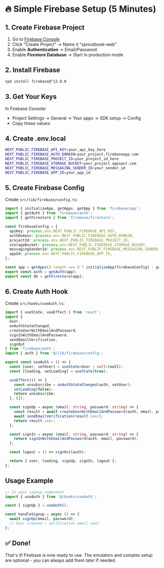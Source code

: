 # 🔥 Simple Firebase Setup (5 Minutes)

## 1. Create Firebase Project
1. Go to [Firebase Console](https://console.firebase.google.com)
2. Click "Create Project" → Name it "sproutbook-web"
3. Enable **Authentication** → Email/Password
4. Enable **Firestore Database** → Start in production mode

## 2. Install Firebase
```bash
npm install firebase@^12.0.0
```

## 3. Get Your Keys
In Firebase Console:
- Project Settings → General → Your apps → SDK setup → Config
- Copy these values:

## 4. Create .env.local
```bash
NEXT_PUBLIC_FIREBASE_API_KEY=your_api_key_here
NEXT_PUBLIC_FIREBASE_AUTH_DOMAIN=your_project.firebaseapp.com
NEXT_PUBLIC_FIREBASE_PROJECT_ID=your_project_id_here
NEXT_PUBLIC_FIREBASE_STORAGE_BUCKET=your_project.appspot.com
NEXT_PUBLIC_FIREBASE_MESSAGING_SENDER_ID=your_sender_id
NEXT_PUBLIC_FIREBASE_APP_ID=your_app_id
```

## 5. Create Firebase Config
Create `src/lib/firebase/config.ts`:
```typescript
import { initializeApp, getApps, getApp } from 'firebase/app';
import { getAuth } from 'firebase/auth';
import { getFirestore } from 'firebase/firestore';

const firebaseConfig = {
  apiKey: process.env.NEXT_PUBLIC_FIREBASE_API_KEY,
  authDomain: process.env.NEXT_PUBLIC_FIREBASE_AUTH_DOMAIN,
  projectId: process.env.NEXT_PUBLIC_FIREBASE_PROJECT_ID,
  storageBucket: process.env.NEXT_PUBLIC_FIREBASE_STORAGE_BUCKET,
  messagingSenderId: process.env.NEXT_PUBLIC_FIREBASE_MESSAGING_SENDER_ID,
  appId: process.env.NEXT_PUBLIC_FIREBASE_APP_ID,
};

const app = getApps().length === 0 ? initializeApp(firebaseConfig) : getApp();
export const auth = getAuth(app);
export const db = getFirestore(app);
```

## 6. Create Auth Hook
Create `src/hooks/useAuth.ts`:
```typescript
import { useState, useEffect } from 'react';
import { 
  User, 
  onAuthStateChanged, 
  createUserWithEmailAndPassword,
  signInWithEmailAndPassword,
  sendEmailVerification,
  signOut
} from 'firebase/auth';
import { auth } from '@/lib/firebase/config';

export const useAuth = () => {
  const [user, setUser] = useState<User | null>(null);
  const [loading, setLoading] = useState(true);

  useEffect(() => {
    const unsubscribe = onAuthStateChanged(auth, setUser);
    setLoading(false);
    return unsubscribe;
  }, []);

  const signUp = async (email: string, password: string) => {
    const result = await createUserWithEmailAndPassword(auth, email, password);
    await sendEmailVerification(result.user);
    return result.user;
  };

  const signIn = async (email: string, password: string) => {
    return signInWithEmailAndPassword(auth, email, password);
  };

  const logout = () => signOut(auth);

  return { user, loading, signUp, signIn, logout };
};
```

## Usage Example
```typescript
// In your signup component
import { useAuth } from '@/hooks/useAuth';

const { signUp } = useAuth();

const handleSignup = async () => {
  await signUp(email, password);
  // User created + verification email sent
};
```

## ✅ Done!
That's it! Firebase is now ready to use. The emulators and complex setup are optional - you can always add them later if needed.
